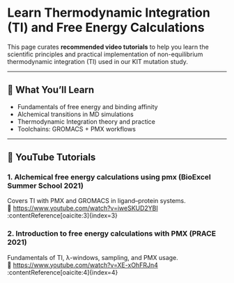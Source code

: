 # Learn Thermodynamic Integration (TI) and Free Energy Calculations

This page curates **recommended video tutorials** to help you learn the scientific principles and practical implementation of non-equilibrium thermodynamic integration (TI) used in our KIT mutation study.

---

## 🧠 What You’ll Learn
- Fundamentals of free energy and binding affinity
- Alchemical transitions in MD simulations
- Thermodynamic Integration theory and practice
- Toolchains: GROMACS + PMX workflows

---

## 🎥 YouTube Tutorials

### 1. **Alchemical free energy calculations using pmx** (BioExcel Summer School 2021)  
Covers TI with PMX and GROMACS in ligand–protein systems.  
🔗 https://www.youtube.com/watch?v=iweSKUD2YBI :contentReference[oaicite:3]{index=3}

### 2. **Introduction to free energy calculations with PMX** (PRACE 2021)  
Fundamentals of TI, λ-windows, sampling, and PMX usage.  
🔗 https://www.youtube.com/watch?v=XE-xOhFRJn4 :contentReference[oaicite:4]{index=4}
